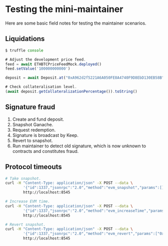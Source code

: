 Testing the mini-maintainer
===========================

Here are some basic field notes for testing the maintainer scenarios.

## Liquidations

```js
$ truffle console

# Adjust the development price feed.
feed = await ETHBTCPriceFeedMock.deployed()
feed.setValue('100000000000')

deposit = await Deposit.at("0xA962d2f5221A6A050FE8A4740F9D8EbD130EB58B")

# Check collateralisation level.
(await deposit.getCollateralizationPercentage()).toString()
```

## Signature fraud

 1. Create and fund deposit.
 2. Snapshot Ganache.
 3. Request redemption.
 4. Signature is broadcast by Keep.
 5. Revert to snapshot.
 6. Run maintainer to detect old signature, which is now unknown to contracts and constitutes fraud.

## Protocol timeouts

```sh
# Take snapshot.
curl -H "Content-Type: application/json" -X POST --data \
        '{"id":1337,"jsonrpc":"2.0","method":"evm_snapshot","params":[]}' \
        http://localhost:8545

# Increase EVM time.
curl -H "Content-Type: application/json" -X POST --data \
        '{"id":1337,"jsonrpc":"2.0","method":"evm_increaseTime","params":[7200]}' \
        http://localhost:8545

# Revert snapshot.
curl -H "Content-Type: application/json" -X POST --data \
        '{"id":1337,"jsonrpc":"2.0","method":"evm_revert","params":["0x3"]}' \
        http://localhost:8545
```